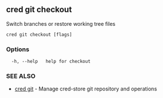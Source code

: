 ## cred git checkout

Switch branches or restore working tree files

```
cred git checkout [flags]
```

### Options

```
  -h, --help   help for checkout
```

### SEE ALSO

* [cred git](cred_git.md)	 - Manage cred-store git repository and operations

